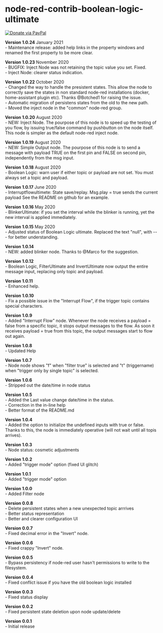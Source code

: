 # node-red-contrib-boolean-logic-ultimate
[![Donate via PayPal](https://img.shields.io/badge/Donate-PayPal-blue.svg?style=flat-square)](https://www.paypal.me/techtoday) 

<p>
<b>Version 1.0.24</b> January 2021<br/>
- Maintenance release: added help links in the property windows and renamed the first property to be more clear.</br>
</p>
<p>
<b>Version 1.0.23</b> November 2020<br/>
- BUGFIX: Inject Node was not retaining the topic value you set. Fixed.</br>
- Inject Node: clearer status indication.
</p>
<p>
<b>Version 1.0.22</b> October 2020<br/>
- Changed the way to handle the presistent states. This allow the node to correctly save the states in non standard node-red installations (docker, home-assistant plugin etc). Thanks @Botched1 for raising the issue.</br>
- Automatic migration of persistens states from the old to the new path.</br>
- Moved the inject node in the "common" node-red group.
</p>
<p>
<b>Version 1.0.20</b> August 2020<br/>
- NEW: Inject Node. The pourpose of this node is to speed up the testing of you flow, by issuing true/false command by pushbutton on the node itself. This node is simpler as the default node-red inject node.</br>
</p>
<p>
<b>Version 1.0.19</b> August 2020<br/>
- NEW: Simple Output node. The pourpose of this node is to send a message with payload TRUE on the first pin and FALSE on second pin, independently from the msg input.</br>
</p>
<p>
<b>Version 1.0.18</b> August 2020<br/>
- Boolean Logic: warn user if either topic or payload are not set. You must always set a topic and payload.</br>
</p>
<p>
<b>Version 1.0.17</b> June 2020<br/>
- Interruptflowultimete: State save/replay. Msg.play = true sends the current payload See the README on github for an example.</br>
</p>
<p>
<b>Version 1.0.16</b> May 2020<br/>
- BlinkerUltimate: if you set the interval while the blinker is running, yet the new interval is applied immediately.</br>
</p>
<p>
<b>Version 1.0.15</b> May 2020<br/>
- Adjusted status of Boolean Logic ultimate. Replaced the text "null", with --- for better understanding.</br>
</p>
<p>
<b>Version 1.0.14</b><br/>
- NEW: added blinker node. Thanks to @Marco for the suggestion.</br>
</p>
<p>
<b>Version 1.0.12</b><br/>
- Boolean Logic, FilterUltimate and InvertUltimate now output the entire message input, replacing only topic and payload.</br>
</p>
<p>
<p>
<b>Version 1.0.11</b><br/>
- Enhanced help.</br>
</p>
<p>
<b>Version 1.0.10</b><br/>
- Fix a possible issue in the "Interrupt Flow", if the trigger topic contains special characters.</br>
</p>
<p>
<b>Version 1.0.9</b><br/>
- Added "Interrupt Flow" node. Whenever the node receives a payload = false from a specific topic, it stops output messages to the flow. As soon it receives payload = true from this topic, the output messages start to flow out again.</br>
</p>
<p>
<b>Version 1.0.8</b><br/>
- Updated Help
</p>
<p>
<b>Version 1.0.7</b><br/>
- Node node shows "f" when "filter true" is selected and "t" (triggername) when "trigger only by single topic" is selected.<br/>
</p>
<p>
<b>Version 1.0.6</b><br/>
- Stripped out the date/time in node status<br/>
</p>
<p>
<b>Version 1.0.5</b><br/>
- Added the Last value change date/time in the status.<br/>
- Correction in the in-line help<br/>
- Better format of the README.md<br/>
</p>
<p>
<b>Version 1.0.4</b><br/>
- Added the option to initialize the undefined inputs with true or false. Thanks to this, the node is immediately operative (will not wait until all topis arrives).<br/>
</p>
<p>
<b>Version 1.0.3</b><br/>
- Node status: cosmetic adjustments<br/>
</p>
<p>
<b>Version 1.0.2</b><br/>
- Added "trigger mode" option (fixed UI glitch)<br/>
</p>
<p>
<b>Version 1.0.1</b><br/>
- Added "trigger mode" option<br/>
</p>
<p>
<b>Version 1.0.0</b><br/>
- Added Filter node<br/>
</p>
<p>
<b>Version 0.0.8</b><br/>
- Delete persistent states when a new unexpected topic arrrives<br/>
- Better status representation<br/>
- Better and clearer configuration UI <br/>
</p>
<p>
<b>Version 0.0.7</b><br/>
- Fixed decimal error in the "Invert" node.<br/>
</p>
<p>
<b>Version 0.0.6</b><br/>
- Fixed crappy "Invert" node.<br/>
</p>
<p>
<b>Version 0.0.5</b><br/>
- Bypass persistency if node-red user hasn't permissions to write to the filesystem.<br/>
</p>
<p>
<b>Version 0.0.4</b><br/>
- Fixed conflict issue if you have the old boolean logic installed<br/>
</p>
<p>
<b>Version 0.0.3</b><br/>
- Fixed status display<br/>
</p>
<p>
<b>Version 0.0.2</b><br/>
- Fixed persistent state deletion upon node update/delete<br/>
</p>
<p>
<b>Version 0.0.1</b><br/>
- Initial release<br/>
</p>